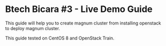 # Btech Bicara #3 - Live Demo Guide

This guide will help you to create magnum cluster from installing openstack to deploy magnum cluster.

This guide tested on CentOS 8 and OpenStack Train.